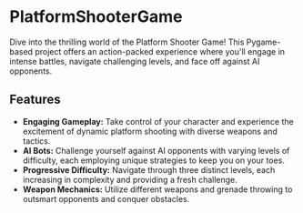 # PlatformShooterGame

Dive into the thrilling world of the Platform Shooter Game! This Pygame-based project offers an action-packed experience where you'll engage in intense battles, navigate challenging levels, and face off against AI opponents.

## Features

- **Engaging Gameplay:** Take control of your character and experience the excitement of dynamic platform shooting with diverse weapons and tactics.
- **AI Bots:** Challenge yourself against AI opponents with varying levels of difficulty, each employing unique strategies to keep you on your toes.
- **Progressive Difficulty:** Navigate through three distinct levels, each increasing in complexity and providing a fresh challenge.
- **Weapon Mechanics:** Utilize different weapons and grenade throwing to outsmart opponents and conquer obstacles.
